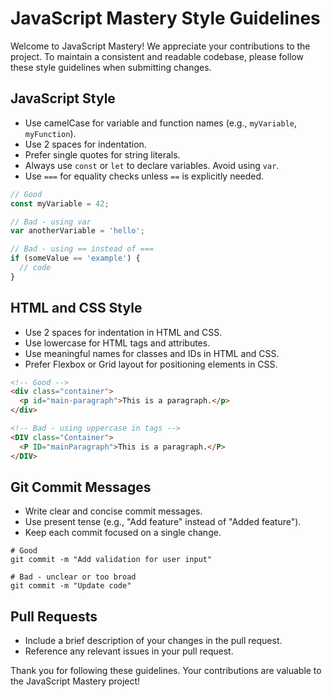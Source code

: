 # JavaScript Mastery Style Guidelines

Welcome to JavaScript Mastery! We appreciate your contributions to the project. To maintain a consistent and readable codebase, please follow these style guidelines when submitting changes.

## JavaScript Style

- Use camelCase for variable and function names (e.g., `myVariable`, `myFunction`).
- Use 2 spaces for indentation.
- Prefer single quotes for string literals.
- Always use `const` or `let` to declare variables. Avoid using `var`.
- Use `===` for equality checks unless `==` is explicitly needed.

```javascript
// Good
const myVariable = 42;

// Bad - using var
var anotherVariable = 'hello';

// Bad - using == instead of ===
if (someValue == 'example') {
  // code
}
```

## HTML and CSS Style

- Use 2 spaces for indentation in HTML and CSS.
- Use lowercase for HTML tags and attributes.
- Use meaningful names for classes and IDs in HTML and CSS.
- Prefer Flexbox or Grid layout for positioning elements in CSS.

```html
<!-- Good -->
<div class="container">
  <p id="main-paragraph">This is a paragraph.</p>
</div>

<!-- Bad - using uppercase in tags -->
<DIV class="Container">
  <P ID="mainParagraph">This is a paragraph.</P>
</DIV>
```

## Git Commit Messages

- Write clear and concise commit messages.
- Use present tense (e.g., "Add feature" instead of "Added feature").
- Keep each commit focused on a single change.

```plaintext
# Good
git commit -m "Add validation for user input"

# Bad - unclear or too broad
git commit -m "Update code"
```

## Pull Requests

- Include a brief description of your changes in the pull request.
- Reference any relevant issues in your pull request.

Thank you for following these guidelines. Your contributions are valuable to the JavaScript Mastery project!

